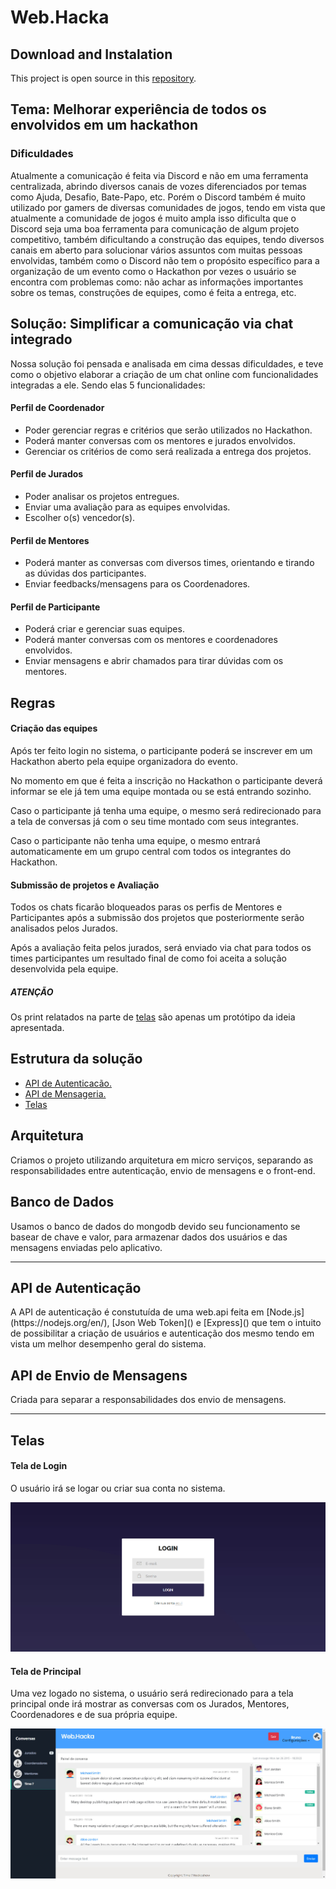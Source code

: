 # Web.Hacka

## Download and Instalation

This project is open source in this [repository](https://github.com/BrunoFutema/HackathonMicroServices).

## Tema: Melhorar experiência de todos os envolvidos em um hackathon

<h3>Dificuldades</h3>
<p>Atualmente a comunicação é feita via Discord e não em uma ferramenta centralizada, abrindo diversos canais de vozes diferenciados por temas como Ajuda, Desafio, Bate-Papo, etc. Porém o Discord também é muito utilizado por gamers de diversas comunidades de jogos, tendo em vista que atualmente a comunidade de jogos é muito ampla isso dificulta que o Discord seja uma boa ferramenta para comunicação de algum projeto competitivo, também dificultando a construção das equipes, tendo diversos canais em aberto para solucionar vários assuntos com muitas pessoas envolvidas, também como o Discord não tem o propósito específico para a organização de um evento como o Hackathon por vezes o usuário se encontra com problemas como: não achar as informações importantes sobre os temas, construções de equipes, como é feita a entrega, etc. </p>

## Solução: Simplificar a comunicação via chat integrado

<p>Nossa solução foi pensada e analisada em cima dessas dificuldades, e teve como o objetivo elaborar a criação de um chat online com funcionalidades integradas a ele. Sendo elas 5 funcionalidades:</p>

<h4>Perfil de Coordenador</h4>
<ul>
    <li>Poder gerenciar regras e critérios que serão utilizados no Hackathon.</li>
    <li>Poderá manter conversas com os mentores e jurados envolvidos.</li>
    <li>Gerenciar os critérios de como será realizada a entrega dos projetos.</li>
</ul>

<h4>Perfil de Jurados</h4>
<ul>
    <li>Poder analisar os projetos entregues.</li>
    <li>Enviar uma avaliação para as equipes envolvidas.</li>
    <li>Escolher o(s) vencedor(s).</li>
</ul>

<h4>Perfil de Mentores</h4>
<ul>
    <li>Poderá manter as conversas com diversos times, orientando e tirando as dúvidas dos participantes.</li>
    <li>Enviar feedbacks/mensagens para os Coordenadores.</li>
</ul>

<h4>Perfil de Participante</h4>
<ul>
    <li>Poderá criar e gerenciar suas equipes.</li>
    <li>Poderá manter conversas com os mentores e coordenadores envolvidos.</li>
    <li>Enviar mensagens e abrir chamados para tirar dúvidas com os mentores.</li>
</ul>

## Regras

<h4>Criação das equipes</h4>

<p>Após ter feito login no sistema, o participante poderá se inscrever em um Hackathon aberto pela equipe organizadora do evento.</p>
<p>No momento em que é feita a inscrição no Hackathon o participante deverá informar se ele já tem uma equipe montada ou se está entrando sozinho.</p>
<p>Caso o participante já tenha uma equipe, o mesmo será redirecionado para a tela de conversas já com o seu time montado com seus integrantes.</p>
<p>Caso o participante não tenha uma equipe, o mesmo entrará automaticamente em um grupo central com todos os integrantes do Hackathon.</p>

<h4>Submissão de projetos e Avaliação</h4>

<p>Todos os chats ficarão bloqueados paras os perfis de Mentores e Participantes após a submissão dos projetos que posteriormente serão analisados pelos Jurados.</p>
<p>Após a avaliação feita pelos jurados, será enviado via chat para todos os times participantes um resultado final de como foi aceita a solução desenvolvida pela equipe.</p>

<h5>ATENÇÃO</h5>

<p>Os print relatados na parte de <a href="#Front-End">telas</a> são apenas um protótipo da ideia apresentada.</p>

## Estrutura da solução

<ul>
  <li><a href="#APIAutenticacao">API de Autenticacão.</a></li>
  <li><a href="#APIEnvioMensagens">API de Mensageria.</a></li>
  <li><a href="#Front-End">Telas</a></li>
</ul>

## Arquitetura

<p>Criamos o projeto utilizando arquitetura em micro serviços, separando as responsabilidades entre autenticação, envio de mensagens e o front-end.</p>

## Banco de Dados

<p>Usamos o banco de dados do mongodb devido seu funcionamento se basear de chave e valor, para armazenar dados dos usuários e das mensagens enviadas pelo aplicativo.</p>

<hr>

<h2 id="APIAutenticacao">API de Autenticação</h2>

<p>A API de autenticação é constutuída de uma web.api feita em [Node.js](https://nodejs.org/en/), [Json Web Token]() e [Express]() que tem o intuito de possibilitar a criação de usuários e autenticação dos mesmo tendo em vista um melhor desempenho geral do sistema.</p>

<h2 id="APIEnvioMensagens">API de Envio de Mensagens</h2>

<p>Criada para separar a responsabilidades dos envio de mensagens.</p>

<hr>

<h2 id="Front-End">Telas</h2>

<h4>Tela de Login</h4>
<p>O usuário irá se logar ou criar sua conta no sistema.</p>

<p><img src="https://github.com/BrunoFutema/HackathonMicroServices/blob/master/client-side/public/images/Site/Web.Hacka_Login.jpg" alt="Tela de Login" /></p>

<h4>Tela de Principal</h4>
<p>Uma vez logado no sistema, o usuário será redirecionado para a tela principal onde irá mostrar as conversas com os Jurados, Mentores, Coordenadores e de sua própria equipe.</p>

<p><img src="https://github.com/BrunoFutema/HackathonMicroServices/blob/master/client-side/public/images/Site/Web.Hacka_Admin.jpg" alt="Tela Principal do Sistema" /></p>